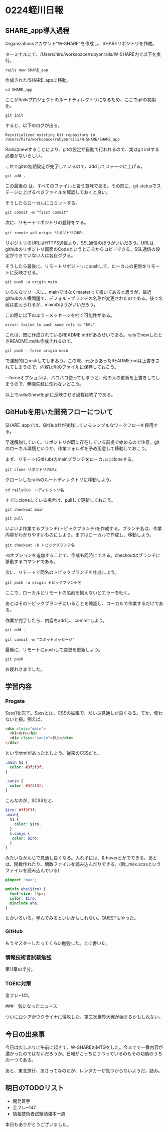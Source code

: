 # 0224蛭川日報

## SHARE_app導入過程

Organizationsアカウント"W-SHARE"を作成し、SHAREリポジトリを作成。

ターミナルにて、/Users/hiru/workspace/rubyonrails/W-SHARE内で以下を実行。

```
rails new SHARE_app
```

作成された/SHARE_appに移動。

```
cd SHARE_app
```

ここがRailsプロジェクトのルートディレクトリになるため、ここでgitの初期化。

```
git init
```

すると、以下のログが出る。

```
Reinitialized existing Git repository in /Users/hiru/workspace/rubyonrails/W-SHARE/SHARE_app
```

Railsはnewすることにより、gitの設定が自動で行われるので、実はgit initする必要がないらしい。

これでgitの初期設定が完了しているので、addしてステージに上げる。

```
git add .
```

この最後の.は、すべてのファイルと言う意味である。その前に、git statusでステージに上げるべきファイルを確認しておくと良い。

そうしたらローカルにコミットする。

```
git commit -m "first commit"
```

次に、リモートリポジトリの登録をする。

```
git remote add origin リポジトリのURL
```

リポジトリのURLはHTTPS通信より、SSL通信のほうがいいだろう。URLはgithubのリポジトリ画面のCodeというところからコピーできる。SSL通信の設定ができていない人は各自ググる。

そうしたら最後に、リモートリポジトリにpushして、ローカルの更新をリモートに反映させる。

```
git push -u origin main
```

いろんなリソースに、mainではなくmasterって書いてあると思うが、最近githubの人権問題で、デフォルトブランチの名称が変更されたのである。後で名前は変えられるが、mainのほうがいいだろう。

この際に以下のエラーメッセージを吐く可能性がある。

```
error: failed to push some refs to "URL"
```

これは、既に作成されているREADME.mdがあるせいである。railsでnewしたときREADME.mdも作成されるので、

```
git push --force origin main
```

で強制的にpushしてしまおう。この際、元からあったREADME.mdは上書きされてしまうので、内容は別のファイルに保存しておこう。

--forceオプションは、バコバコ使ってしまうと、他の人の更新を上書きしてしまうので、無闇矢鱈に使わないどこう。

以上でrailsのnewをgitに反映させる過程は終了である。

## GitHubを用いた開発フローについて

SHARE_appでは、GitHub社が実践しているシンプルなワークフローを採用する。

早速解説していく。リポジトリが既に存在している前提で始めるので注意。gitのローカル環境というか、作業フォルダを予め用意して移動しておこう。

まず、リモート(GitHub)のmainブランチをローカルにcloneする。

```
git clone リポジトリのURL
```

クローンしたrailsのルートディレクトリに移動しよう。

```
cd railsのルートディレクトリ名
```

すでにcloneしている場合は、pullして更新しておこう。

```
git checkout main

git pull
```

いよいよ作業するブランチ(トピックブランチ)を作成する。ブランチ名は、作業内容がわかりやすいものにしよう。まずはローカルで作成し、移動しよう。

```
git checkout -b トピックブランチ名
```

-bオプションを追加することで、作成も同時にできる。checkoutはブランチに移動するコマンドである。

次に、リモートで同名のトピックブランチを作成しよう。

```
git push -u origin トピックブランチ名
```

ここで、ローカルとリモートの名前を揃えないとエラーを吐く。

あとはそのトピックブランチにいることを確認し、ローカルで作業するだけである。

作業が完了したら、内容をaddし、commitしよう。

```
git add .

git commit -m "コミットメッセージ"
```

最後に、リモートにpushして変更を更新しよう。

```
git push
```

お疲れさまでした。

## 学習内容

### Progate

Sass1を完了。Sassとは、CSSの拡張で、だいぶ見通しが良くなる。てか、使わないと損。例えば、

```html
<div class="main">
  <h1>おれ</h1>
  <div class="sanjo">参上</div>
</div>
```

というhtmlがあったとしよう。従来のCSSだと、

```css
.main h1 {
  color: #3f3f3f;
}

.sanjo {
  color: #3f3f3f;
}
```

こんなのが、SCSSだと、

```scss
$iro: #3f3f3f;
.main{
  h1 {
    color: $iro;
  }
  &.sanjo {
   color: $iro;
  }
}
```

みたいなかんじで見通し良くなる。入れ子には、&:hoverとかでできる。あとは、関数作れたり、関数ファイルを読み込んだりできる。(例:_max.scssというファイルを読み込んでいる)

```scss
@import "max";

@mixin ehe($iro) {
  font-size: 15px;
  color: $iro;
  @include aha;
}
```

とかいろいろ。学んでみるといいかもしれない。QUESTもやった。

### GitHub

もうマスターしたってくらい勉強した。上に書いた。

### 情報技術者試験勉強

第11章の半分。

### TOEIC対策

金フレ~141。

###　気になったニュース

ついにロシアがウクライナに侵攻した。第三次世界大戦が始まるかもしれない。

## 今日の出来事

今日は久しぶりに午前に起きて、W-SHAREのMTGをした。今までで一番内容が濃かったのではないだろうか。日報がこっちにうつっているのもその功績のうちの一つである。

あと、東北旅行、あさってなのだが、レンタカーが見つからないようだ。詰み。

## 明日のTODOリスト

- 開発着手
- 金フレ~147
- 情報技術者試験勉強本一周

本日もありがとうございました。
